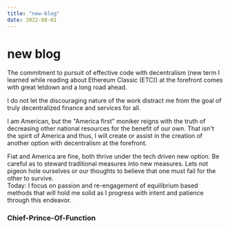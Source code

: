 ```yaml
---
title: "new-blog"
date: 2022-08-01
---
```


# new blog

The commitment to pursuit of effective code with decentralism (new term I learned while reading about Ethereum Classic (ETC)) at the forefront comes with great letdown and a long road ahead. <br>

I do not let the discouraging nature of the work distract me from the goal of truly decentralized finance and services for all. <br>

I am American, but the "America first" moniker reigns with the truth of decreasing other national resources for the benefit of our own.
That isn't the spirit of America and thus, I will create or assist in the creation of another option with decentralism at the forefront. <br>

Fiat and America are fine, both thrive under the tech driven new option. Be careful as to steward traditional measures into new measures. Lets not pigeon hole ourselves or our thoughts to believe that one must fail for the other to survive. <br>
Today: I focus on passion and re-engagement of equilibrium based methods that will hold me solid as I progress with intent and patience through this endeavor. <br>

### Chief-Prince-Of-Function
